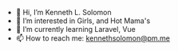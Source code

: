 - 👋 Hi, I’m Kenneth L. Solomon
- 👀 I’m interested in Girls, and Hot Mama's
- 🌱 I’m currently learning Laravel, Vue
- 📫 How to reach me: kennethsolomon@pm.me

<!---
kennethsolomon/kennethsolomon is a ✨ special ✨ repository because its `README.md` (this file) appears on your GitHub profile.
You can click the Preview link to take a look at your changes.
--->

